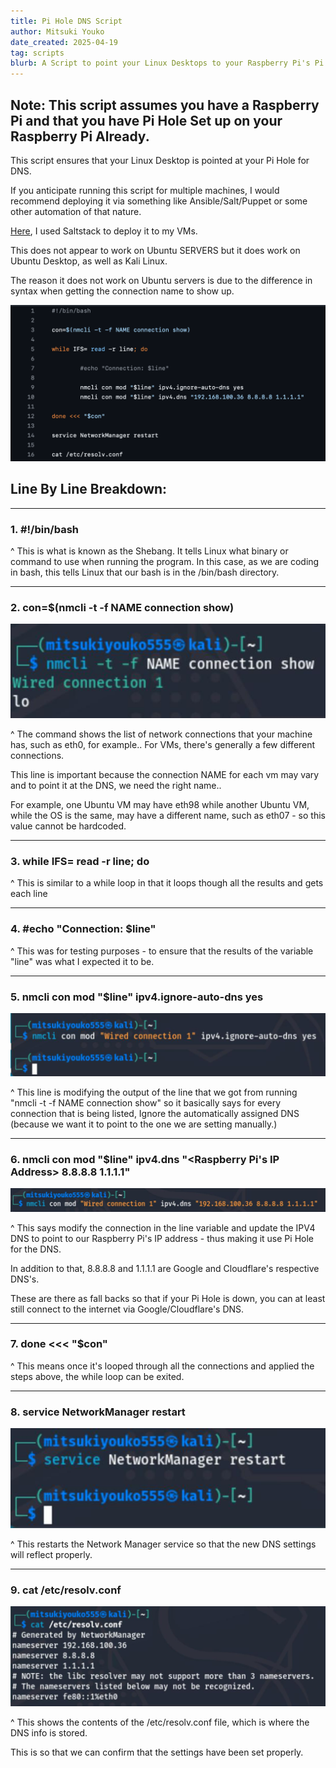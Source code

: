 ```yaml
---
title: Pi Hole DNS Script
author: Mitsuki Youko
date_created: 2025-04-19
tag: scripts
blurb: A Script to point your Linux Desktops to your Raspberry Pi's Pi Hole.
---
```


## Note: This script assumes you have a Raspberry Pi and that you have Pi Hole Set up on your Raspberry Pi Already.

This script ensures that your Linux Desktop is pointed at your Pi Hole for DNS.

If you anticipate running this script for multiple machines, I would recommend deploying it via something like Ansible/Salt/Puppet or some other automation of that nature.

[Here](https://github.com/mitsukiyouko555/saltstack), I used Saltstack to deploy it to my VMs.

This does not appear to work on Ubuntu SERVERS but it does work on Ubuntu Desktop, as well as Kali Linux.

The reason it does not work on Ubuntu servers is due to the difference in syntax when getting the connection name to show up.

![PiDnsScript](assets/content/PiDnsScript/img/script.png)


## Line By Line Breakdown:

---

### 1. #!/bin/bash

^ This is what is known as the Shebang. It tells Linux what binary or command to use when running the program.
In this case, as we are coding in bash, this tells Linux that our bash is in the /bin/bash directory.

---

### 2. con=$(nmcli -t -f NAME connection show)

![2](assets/content/PiDnsScript/img/2.jpg)

^ The command shows the list of network connections that your machine has, such as eth0, for example..
For VMs, there's generally a few different connections.

This line is important because the connection NAME for each vm may vary and to point it at the DNS, we need the right name..

For example, one Ubuntu VM may have eth98 while another Ubuntu VM, while the OS is the same, may have a different name, such as eth07 - so this value cannot be hardcoded.

---

### 3. while IFS= read -r line; do

^ This is similar to a while loop in that it loops though all the results and gets each line

---

### 4. #echo "Connection: $line"

^ This was for testing purposes - to ensure that the results of the variable "line" was what I expected it to be.

---

### 5. nmcli con mod "$line" ipv4.ignore-auto-dns yes

![5](assets/content/PiDnsScript/img/5.jpg)

^ This line is modifying the output of the line that we got from running "nmcli -t -f NAME connection show" so it basically says for every connection that is being listed, Ignore the automatically assigned DNS (because we want it to point to the one we are setting manually.)

---

### 6. nmcli con mod "$line" ipv4.dns "<Raspberry Pi's IP Address> 8.8.8.8 1.1.1.1"

![6](assets/content/PiDnsScript/img/6.jpg)

^ This says modify the connection in the line variable and update the IPV4 DNS to point to our Raspberry Pi's IP address - thus making it use Pi Hole for the DNS.

In addition to that, 8.8.8.8 and 1.1.1.1 are Google and Cloudflare's respective DNS's.

These are there as fall backs so that if your Pi Hole is down, you can at least still connect to the internet via Google/Cloudflare's DNS.

---

### 7. done <<< "$con"

^ This means once it's looped through all the connections and applied the steps above, the while loop can be exited.

---

### 8. service NetworkManager restart

![8](assets/content/PiDnsScript/img/8.jpg)

^ This restarts the Network Manager service so that the new DNS settings will reflect properly.

---

### 9. cat /etc/resolv.conf

![9](assets/content/PiDnsScript/img/9.jpg)

^ This shows the contents of the /etc/resolv.conf file, which is where the DNS info is stored.

This is so that we can confirm that the settings have been set properly.
